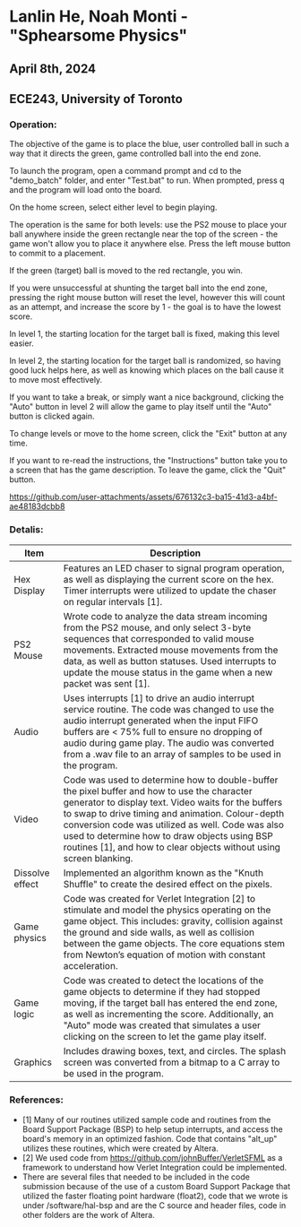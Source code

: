 # Lanlin He, Noah Monti - "Sphearsome Physics"
## April 8th, 2024 
## ECE243, University of Toronto

### Operation:

The objective of the game is to place the blue, user controlled ball in such a way that it directs the green, game controlled ball into the end zone.

To launch the program, open a command prompt and cd to the "demo_batch" folder, and enter "Test.bat" to run. When prompted, press q and the program will load onto the board.

On the home screen, select either level to begin playing.

The operation is the same for both levels: use the PS2 mouse to place your ball anywhere inside the green rectangle near the top of the screen - the game won't allow you to place it anywhere else. Press the left mouse button to commit to a placement.

If the green (target) ball is moved to the red rectangle, you win.

If you were unsuccessful at shunting the target ball into the end zone, pressing the right mouse button will reset the level, however this will count as an attempt, and increase the score by 1 - the goal is to have the lowest score.

In level 1, the starting location for the target ball is fixed, making this level easier.

In level 2, the starting location for the target ball is randomized, so having good luck helps here, as well as knowing which places on the ball cause it to move most effectively.

If you want to take a break, or simply want a nice background, clicking the "Auto" button in level 2 will allow the game to play itself until the "Auto" button is clicked again.

To change levels or move to the home screen, click the "Exit" button at any time.

If you want to re-read the instructions, the "Instructions" button take you to a screen that has the game description. To leave the game, click the "Quit" button.

https://github.com/user-attachments/assets/676132c3-ba15-41d3-a4bf-ae48183dcbb8

### Detalis:

| Item | Description |
| --- | --- |
| Hex Display | Features an LED chaser to signal program operation, as well as displaying the current score on the hex. Timer interrupts were utilized to update the chaser on regular intervals [1]. |
| PS2 Mouse | Wrote code to analyze the data stream incoming from the PS2 mouse, and only select 3-byte sequences that corresponded to valid mouse movements. Extracted mouse movements from the data, as well as button statuses. Used interrupts to update the mouse status in the game when a new packet was sent [1]. |
| Audio | Uses interrupts [1] to drive an audio interrupt service routine. The code was changed to use the audio interrupt generated when the input FIFO buffers are < 75% full to ensure no dropping of audio during game play. The audio was converted from a .wav file to an array of samples to be used in the program. |
| Video | Code was used to determine how to double-buffer the pixel buffer and how to use the character generator to display text. Video waits for the buffers to swap to drive timing and animation. Colour-depth conversion code was utilized as well. Code was also used to determine how to draw objects using BSP routines [1], and how to clear objects without using screen blanking. |
| Dissolve effect | Implemented an algorithm known as the "Knuth Shuffle" to create the desired effect on the pixels. |
| Game physics | Code was created for Verlet Integration [2] to stimulate and model the physics operating on the game object. This includes: gravity, collision against the ground and side walls, as well as collision between the game objects. The core equations stem from Newton’s equation of motion with constant acceleration. |
| Game logic | Code was created to detect the locations of the game objects to determine if they had stopped moving, if the target ball has entered the end zone, as well as incrementing the score. Additionally, an "Auto" mode was created that simulates a user clicking on the screen to let the game play itself. |
| Graphics | Includes drawing boxes, text, and circles. The splash screen was converted from a bitmap to a C array to be used in the program. |

### References:

- [1] Many of our routines utilized sample code and routines from the Board Support Package (BSP) to help setup interrupts, and access the board's memory in an optimized fashion. Code that contains "alt_up" utilizes these routines, which were created by Altera.
- [2] We used code from https://github.com/johnBuffer/VerletSFML as a framework to understand how Verlet Integration could be implemented.
- There are several files that needed to be included in the code submission because of the use of a custom Board Support Package that utilized the faster floating point hardware (float2), code that we wrote is under /software/hal-bsp and are the C source and header files, code in other folders are the work of Altera.
